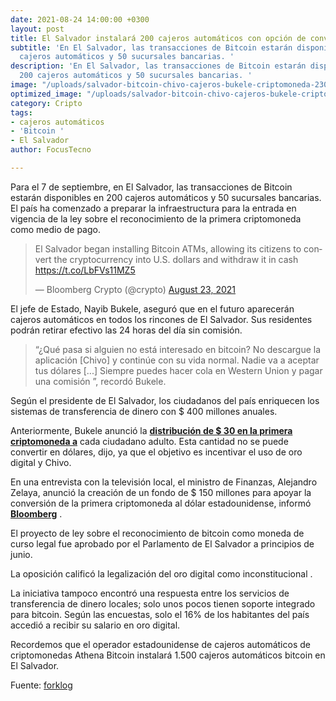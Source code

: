 ```yaml
---
date: 2021-08-24 14:00:00 +0300
layout: post
title: El Salvador instalará 200 cajeros automáticos con opción de conversión de bitcoin
subtitle: 'En El Salvador, las transacciones de Bitcoin estarán disponibles en 200
  cajeros automáticos y 50 sucursales bancarias. '
description: 'En El Salvador, las transacciones de Bitcoin estarán disponibles en
  200 cajeros automáticos y 50 sucursales bancarias. '
image: "/uploads/salvador-bitcoin-chivo-cajeros-bukele-criptomoneda-230821-1_khrxyj.jpg"
optimized_image: "/uploads/salvador-bitcoin-chivo-cajeros-bukele-criptomoneda-230821-1_khrxyj-1.jpg"
category: Cripto
tags:
- cajeros automáticos
- 'Bitcoin '
- El Salvador
author: FocusTecno

---
```

Para el 7 de septiembre, en El Salvador, las transacciones de Bitcoin estarán disponibles en 200 cajeros automáticos y 50 sucursales bancarias. El país ha comenzado a preparar la infraestructura para la entrada en vigencia de la ley sobre el reconocimiento de la primera criptomoneda como medio de pago.

<blockquote class="twitter-tweet"><p lang="en" dir="ltr">El Salvador began installing Bitcoin ATMs, allowing its citizens to convert the cryptocurrency into U.S. dollars and withdraw it in cash <a href="https://t.co/LbFVs11MZ5">https://t.co/LbFVs11MZ5</a></p>— Bloomberg Crypto (@crypto) <a href="https://twitter.com/crypto/status/1429879866149810179?ref_src=twsrc%5Etfw">August 23, 2021</a></blockquote> <script async src="https://platform.twitter.com/widgets.js" charset="utf-8"></script>

El jefe de Estado, Nayib Bukele, aseguró que en el futuro aparecerán cajeros automáticos en todos los rincones de El Salvador. Sus residentes podrán retirar efectivo las 24 horas del día sin comisión.

> “¿Qué pasa si alguien no está interesado en bitcoin? No descargue la aplicación \[Chivo\] y continúe con su vida normal. Nadie va a aceptar tus dólares \[...\] Siempre puedes hacer cola en Western Union y pagar una comisión ”, recordó Bukele.

Según el presidente de El Salvador, los ciudadanos del país enriquecen los sistemas de transferencia de dinero con $ 400 millones anuales.

Anteriormente, Bukele anunció la [**distribución de $ 30 en la primera criptomoneda a**](https://forklog.com/vlasti-salvadora-razdadut-zhitelyam-po-30-v-bitkoine/) cada ciudadano adulto. Esta cantidad no se puede convertir en dólares, dijo, ya que el objetivo es incentivar el uso de oro digital y Chivo.

En una entrevista con la televisión local, el ministro de Finanzas, Alejandro Zelaya, anunció la creación de un fondo de $ 150 millones para apoyar la conversión de la primera criptomoneda al dólar estadounidense, informó [**Bloomberg**](https://www.bloomberg.com/news/articles/2021-08-23/el-salvador-readies-bitcoin-rollout-with-200-atms-for-conversion) .

El proyecto de ley sobre el reconocimiento de bitcoin como moneda de curso legal fue aprobado por el Parlamento de El Salvador a principios de junio.

La oposición calificó la legalización del oro digital como inconstitucional .

La iniciativa tampoco encontró una respuesta entre los servicios de transferencia de dinero locales; solo unos pocos tienen soporte integrado para bitcoin. Según las encuestas, solo el 16% de los habitantes del país accedió a recibir su salario en oro digital.

Recordemos que el operador estadounidense de cajeros automáticos de criptomonedas Athena Bitcoin instalará 1.500 cajeros automáticos bitcoin en El Salvador.

Fuente: [forklog](https://forklog.com/ "https://forklog.com/")
